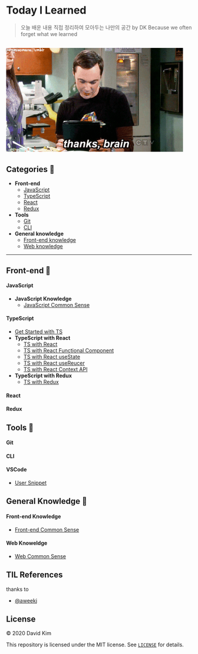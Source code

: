 # Today I Learned 

> 오늘 배운 내용 직접 정리하여 모아두는 나만의 공간 by DK
> Because we often forget what we learned 

![Alt Text](./assets/thanks_brain.gif "Thanks, brain")
---

## Categories 📝

* **Front-end**
  * [JavaScript](#javascript)
  * [TypeScript](#typescript)
  * [React](#react)
  * [Redux](#redux)
* **Tools**
  * [Git](#git)
  * [CLI](#cli)
* **General knowledge**
  * [Front-end knowledge](#front-end-knowledge)
  * [Web knowledge](#web-knoweldge)

---

## Front-end 🙌

#### JavaScript
* **JavaScript Knowledge**
  * [JavaScript Common Sense](./front-end/JavaScript/javaScriptCommonSense.md)

#### TypeScript

* [Get Started with TS](./front-end/TypeScript/getStartedWithTS.md)
* **TypeScript with React**
  * [TS with React](./front-end/TypeScript/reactWithTS.md)
  * [TS with React Functional Component](./front-end/TypeScript/reactFunctionalComponentTS.md)
  * [TS with React useState](./front-end/TypeScript/reactUseStateTS.md)
  * [TS with React useReucer](./front-end/TypeScript/reactUseReducerTS.md)
  * [TS with React Context API](./front-end/TypeScript/reactContextTS.md)
* **TypeScript with Redux**
  * [TS with Redux](./front-end/TypeScript/reduxWithTS.md)

#### React

#### Redux

## Tools 🔧

#### Git

#### CLI

#### VSCode

* [User Snippet](./tools/VSCode/userSnippet.md)

## General Knowledge 🧩

#### Front-end Knowledge

* [Front-end Common Sense](./general-knowledge/Front-end-knowledge/front-endCommonSense.md)

#### Web Knoweldge

* [Web Common Sense](./general-knowledge/Web-knowledge/webCommonSense.md)


## TIL References
thanks to
* [@aweekj](https://github.com/aweekj/TIL)

## License

© 2020 David Kim

This repository is licensed under the MIT license. See [`LICENSE`](./LICENSE) for details.